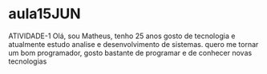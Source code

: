 # aula15JUN
ATIVIDADE-1
Olá, sou Matheus, tenho 25 anos gosto de tecnologia e atualmente estudo analise e desenvolvimento de sistemas.
quero me tornar um bom programador, gosto bastante de programar e de conhecer novas tecnologias
